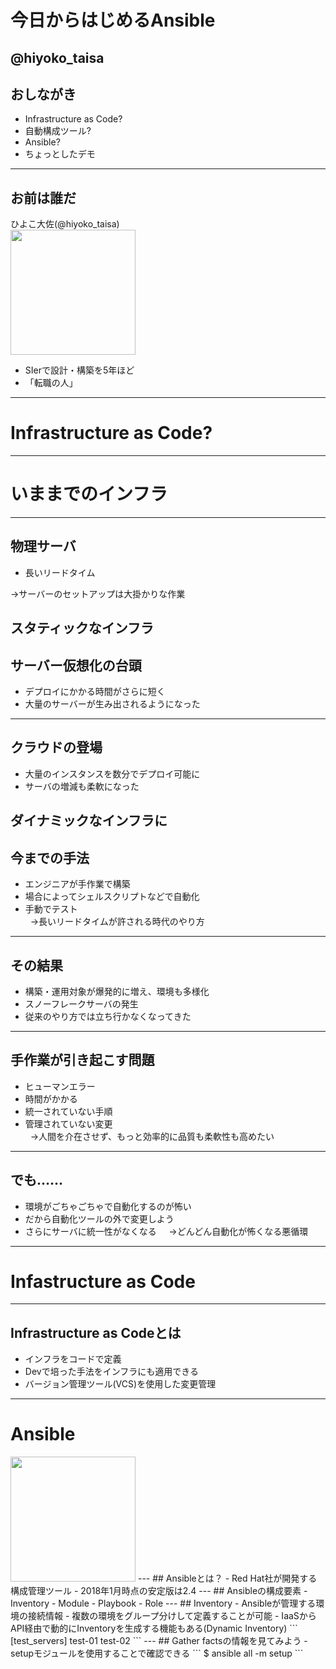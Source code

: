 # 今日からはじめるAnsible
@hiyoko_taisa
---
## おしながき
- Infrastructure as Code?
- 自動構成ツール?
- Ansible?
- ちょっとしたデモ
---
## お前は誰だ
ひよこ大佐(@hiyoko_taisa)  
<img src="https://pbs.twimg.com/profile_images/935672125830021120/a_ISqdW9_400x400.jpg" width="200px">  
- SIerで設計・構築を5年ほど
- 「転職の人」
---
# Infrastructure as Code?
---
# いままでのインフラ
---
## 物理サーバ
- 長いリードタイム  
  
→サーバーのセットアップは大掛かりな作業  
   
**スタティックなインフラ**
---
## サーバー仮想化の台頭
- デプロイにかかる時間がさらに短く
- 大量のサーバーが生み出されるようになった
---
## クラウドの登場
- 大量のインスタンスを数分でデプロイ可能に
- サーバの増減も柔軟になった  
   
**ダイナミックなインフラに**
---
## 今までの手法
- エンジニアが手作業で構築
- 場合によってシェルスクリプトなどで自動化
- 手動でテスト  
   
→長いリードタイムが許される時代のやり方
---
## その結果
- 構築・運用対象が爆発的に増え、環境も多様化
- スノーフレークサーバの発生
- 従来のやり方では立ち行かなくなってきた
---
## 手作業が引き起こす問題
- ヒューマンエラー
- 時間がかかる
- 統一されていない手順
- 管理されていない変更  
   
→人間を介在させず、もっと効率的に品質も柔軟性も高めたい
---
## でも……
- 環境がごちゃごちゃで自動化するのが怖い
- だから自動化ツールの外で変更しよう
- さらにサーバに統一性がなくなる  
   
→どんどん自動化が怖くなる悪循環
---
# Infastructure as Code
---
## Infrastructure as Codeとは
- インフラをコードで定義
- Devで培った手法をインフラにも適用できる
- バージョン管理ツール(VCS)を使用した変更管理
---
# Ansible
<img src="https://www.ansible.com/hubfs/2016_Images/Assets/Ansible-Mark-Large-RGB-Mango.png?t=1516991903140" width="200px" style="border: 0;">  
---
## Ansibleとは？
- Red Hat社が開発する構成管理ツール
- 2018年1月時点の安定版は2.4
---
## Ansibleの構成要素
- Inventory
- Module
- Playbook
  - Role
---
## Inventory
- Ansibleが管理する環境の接続情報
- 複数の環境をグループ分けして定義することが可能
- IaaSからAPI経由で動的にInventoryを生成する機能もある(Dynamic Inventory)
```
[test_servers]
test-01
test-02
```
---
## Gather factsの情報を見てみよう
- setupモジュールを使用することで確認できる
```
$ ansible all -m setup
```
